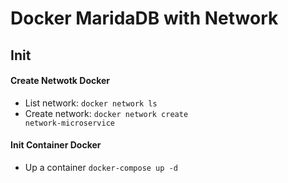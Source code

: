 
# Docker MaridaDB with Network

## Init

#### Create Netwotk Docker

- List network: <code>docker network ls</code>
- Create network: <code>docker network create network-microservice</code>

#### Init Container Docker

- Up a container <code>docker-compose up -d</code>

